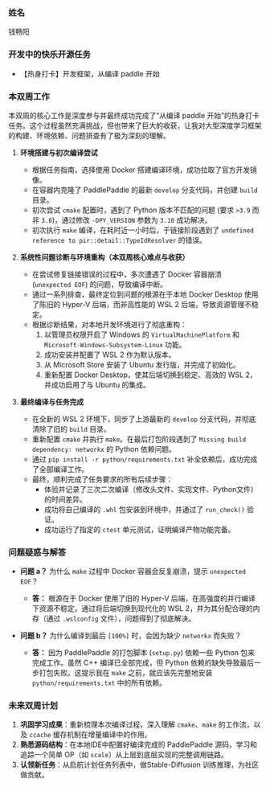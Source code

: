 ### 姓名

钱畅阳

### 开发中的快乐开源任务

*   【热身打卡】开发框架，从编译 paddle 开始

### 本双周工作

本双周的核心工作是深度参与并最终成功完成了“从编译 paddle 开始”的热身打卡任务。这个过程虽然充满挑战，但也带来了巨大的收获，让我对大型深度学习框架的构建、环境依赖、问题排查有了极为深刻的理解。

1.  **环境搭建与初次编译尝试**
    *   根据任务指南，选择使用 Docker 搭建编译环境，成功拉取了官方开发镜像。
    *   在容器内克隆了 PaddlePaddle 的最新 `develop` 分支代码，并创建 `build` 目录。
    *   初次尝试 `cmake` 配置时，遇到了 Python 版本不匹配的问题 (要求 `>3.9` 而非 `3.8`)，通过修改 `-DPY_VERSION` 参数为 `3.10` 成功解决。
    *   初次执行 `make` 编译，在耗时近一小时后，于链接阶段遇到了 `undefined reference to pir::detail::TypeIdResolver` 的错误。

2.  **系统性问题诊断与环境重构（本双周核心难点与收获）**
    *   在尝试修复链接错误的过程中，多次遭遇了 Docker 容器崩溃 (`unexpected EOF`) 的问题，导致编译中断。
    *   通过一系列排查，最终定位到问题的根源在于本地 Docker Desktop 使用了陈旧的 Hyper-V 后端，而非高性能的 WSL 2 后端，导致资源管理不稳定。
    *   根据诊断结果，对本地开发环境进行了彻底重构：
        1.  以管理员权限开启了 Windows 的 `VirtualMachinePlatform` 和 `Microsoft-Windows-Subsystem-Linux` 功能。
        2.  成功安装并配置了 WSL 2 作为默认版本。
        3.  从 Microsoft Store 安装了 Ubuntu 发行版，并完成了初始化。
        4.  重新配置 Docker Desktop，使其后端切换到稳定、高效的 WSL 2，并成功启用了与 Ubuntu 的集成。

3.  **最终编译与任务完成**
    *   在全新的 WSL 2 环境下，同步了上游最新的 `develop` 分支代码，并彻底清除了旧的 `build` 目录。
    *   重新配置 `cmake` 并执行 `make`。在最后打包阶段遇到了 `Missing build dependency: networkx` 的 Python 依赖问题。
    *   通过 `pip install -r python/requirements.txt` 补全依赖后，成功完成了全部编译工作。
    *   最终，顺利完成了任务要求的所有后续步骤：
        *   体验并记录了三次二次编译（修改头文件、实现文件、Python文件）的时间差异。
        *   成功将自己编译的 `.whl` 包安装到环境中，并通过了 `run_check()` 验证。
        *   成功运行了指定的 `ctest` 单元测试，证明编译产物功能完备。

### 问题疑惑与解答

*   **问题 a？** 为什么 `make` 过程中 Docker 容器会反复崩溃，提示 `unexpected EOF`？
    *   **答：** 根源在于 Docker 使用了旧的 Hyper-V 后端，在高强度的并行编译下资源不稳定。通过将后端切换到现代化的 WSL 2，并为其分配合理的内存（通过 `.wslconfig` 文件），问题得到了彻底解决。

*   **问题 b？** 为什么编译到最后 `[100%]` 时，会因为缺少 `networkx` 而失败？
    *   **答：** 因为 PaddlePaddle 的打包脚本 (`setup.py`) 依赖一些 Python 包来完成工作。虽然 C++ 编译已全部完成，但 Python 依赖的缺失导致最后一步打包失败。这提示我在 `make` 之前，就应该先完整地安装 `python/requirements.txt` 中的所有依赖。

### 未来双周计划

1.  **巩固学习成果**：重新梳理本次编译过程，深入理解 `cmake`、`make` 的工作流，以及 `ccache` 缓存机制在增量编译中的作用。
2.  **熟悉源码结构**：在本地IDE中配置好编译完成的 PaddlePaddle 源码，学习和追踪一个简单 OP（如 `scale`）从上层到底层实现的完整调用链路。
3.  **认领新任务**：从启航计划任务列表中，做Stable-Diffusion 训练推理，为社区做贡献。
